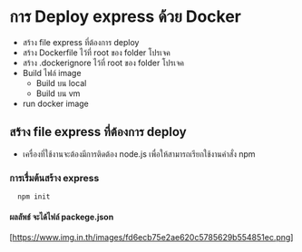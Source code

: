 # การ Deploy express ด้วย Docker
* สร้าง file express ที่ต้องการ deploy
* สร้าง Dockerfile ไว้ที่ root ของ folder โปรเจค
* สร้าง .dockerignore ไว้ที่ root ของ folder โปรเจค
* Build ไฟล์ image 
  * Build บน local
  * Build บน vm
* run docker image

## สร้าง file express ที่ต้องการ deploy
* เครื่องที่ใช้งานจะต้องมีการติดต้อง node.js เพื่อให้สามารถเรียกใช้งานคำสั่ง npm
### การเรื่มต้นสร้าง express
```
  npm init
```
#### ผลลัพธ์ จะได้ไฟล์ packege.json
[https://www.img.in.th/images/fd6ecb75e2ae620c5785629b554851ec.png]
